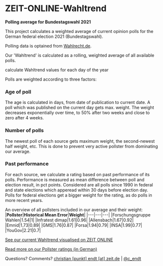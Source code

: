 # ZEIT-ONLINE-Wahltrend

**Polling average for Bundestagswahl 2021**

This project calculates a weighted average of current opinion polls for the German federal election 2021 (Bundestagswahl).

Polling data is optained from [Wahlrecht.de](https://www.wahlrecht.de/umfragen/index.htm).

Our 'Wahltrend' is calculated as a rolling, weighted average of all available polls.

calculate Wahltrend values for each day of the year 

 Polls are weighted according to three factors:

### Age of poll
The age is calculated in days, from date of publication to current date.
A poll which was published on the current day gets max. weight. The weight decreases exponentially over time, to 50% after two weeks and close to zero after 4 weeks.

### Number of polls
The newest poll of each source gets maximum weight, the second-newest half weight, etc. This is done to prevent very active pollster from dominating our average.

### Past performance
For each source, we calculate a rating based on past performance of its polls. Performance is measured as mean difference between poll and election result, in pct points. Considered are all polls since 1990 in federal and state elections which apperead within 30 days before election day. Polls for federal elections get a bigger weight for the rating, as do polls in more recent years.

An overview of all pollsters included in our average and their weight:
|**Pollster**|**Historical Mean Error**|**Weight**|
|---|---|---|
|Forschungsgruppe Wahlen|1.54|1|
|Infratest dimap|1.61|0.96|
|Allensbach|1.67|0.92|
|Emnid|1.73|0.89|
|GMS|1.76|0.87|
|Forsa|1.94|0.79|
|INSA|1.99|0.77|
|YouGov|2.21|0.7|

[See our current Wahltrend visualised on ZEIT ONLINE](https://zeit.de/2021-08/sonntagsfrage-bundestagswahl-2021-bundeskanzler-koalition-umfragen)

[Read more on our Pollster ratings (in German)](https://www.zeit.de/politik/deutschland/2021-06/wahlumfragen-sachsen-anhalt-landtagswahl-wahlverhalten-waehler)

Questions? Comments? [christian [punkt] endt [at] zeit.de](mailto:christian.endt@zeit.de) | [@c_endt](https://twitter.com/c_endt)